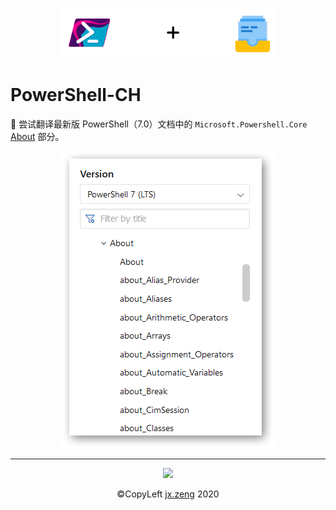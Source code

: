 <p align="center"><img height="80" src="powershell-to-mkdocs.png"></p>

# PowerShell-CH
🗽 尝试翻译最新版 PowerShell（7.0）文档中的 `Microsoft.Powershell.Core` <u>About</u> 部分。

<p align="center"><img src="about-docs.jpg"></p>

------

<p align="center"><img height="100" src="https://i.loli.net/2020/06/21/kC6K237WbamvDiR.jpg"></p>
<p align="center">©CopyLeft <a href="mailto:jx.zeng.xtu@gmail.com">jx.zeng</a> 2020</p>
